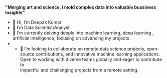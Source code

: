   <b>"Merging art and science, I mold complex data into valuable bussiness insights"</b>

- 👋 Hi, I’m Deepak Kumar
- 👀 I’m Data Scientist/Analyst
- 🌱 I’m currently delving deeply into machine learning, deep learning , artificial intelligence, focusing on advancing my projects .
- - 💞️ I’m looking to collaborate on remote data science projects, open-source contributions, and innovative machine learning applications.<br>
       Open to working with diverse teams globally and eager to contribute to <br>
       impactful and challenging projects from a remote setting.

